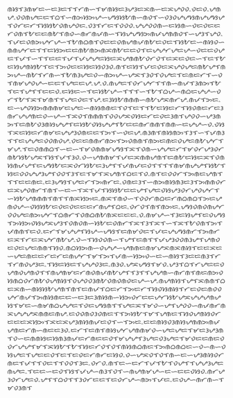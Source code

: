 ᜈᜐᜎᜂᜈᜋᜇᜑᜇᜂᜇᜎᜎᜆᜈᜑᜎᜋᜈᜐᜇᜂᜌᜂᜇᜁᜈᜑᜇᜁᜌᜏᜏۦᜏᜇᜏۦᜌᜈᜌۦᜏᜏᜈᜌᜇᜇᜎᜊᜎᜑᜈᜅᜐᜅᜌᜑᜌᜐᜐᜀᜈᜑᜈᜏᜎᜑᜏᜂᜏᜌᜌᜐᜈᜌᜌᜐᜌᜎᜏᜆᜇᜆᜎᜐᜐᜀᜏᜈᜌᜏᜇۦᜏᜂᜎᜆᜇᜎᜏᜏᜏۦᜌᜌᜏᜏᜈᜑᜇᜐᜈᜑᜏᜇᜏᜇᜇᜆᜏᜈᜎᜀᜇᜇᜈᜀᜎᜈᜏᜑᜈᜆᜈᜉᜈᜑᜎᜐᜌᜌᜐᜅᜈᜉᜌᜈᜈᜏᜎᜑᜌᜂᜎᜌᜏۦᜎᜉᜇᜏᜈᜅᜌᜆᜌᜑᜎᜀᜈᜊᜈᜎᜏᜇᜇᜏᜈᜌᜈᜉᜈᜀᜇᜏᜇᜎᜐᜀᜇᜑᜈᜐᜏᜑᜈᜈᜌᜆᜇᜎᜎᜇᜐᜅᜇᜇᜈᜀᜈᜅᜈᜁᜈᜀᜇᜇᜏᜎᜇᜌᜌᜆᜌᜇᜌᜑᜏᜇᜇᜏᜌᜇᜎᜉᜎᜑᜎᜎᜇᜇᜎᜉᜎᜉᜌᜌᜇᜐᜇᜁᜌᜈᜈᜀᜏᜆᜏᜎᜇᜁᜇᜏᜇᜑᜎᜇᜎᜀᜇᜐᜌᜈᜐᜀᜎᜇᜎᜅᜏᜇᜇᜐᜇᜐᜏᜂᜏۦᜈᜎᜇᜐᜎᜉᜇᜏᜇᜁᜌᜏᜌᜇᜈᜀᜌᜎᜈᜅᜌᜑᜈᜀᜎᜆᜈᜑᜎᜀᜈᜂᜌᜇᜏᜑᜈᜅᜌᜑᜌᜁᜎᜂᜏᜎᜏᜌᜇᜎᜇᜈᜇᜆᜎᜑᜏᜎᜈᜋᜌᜏᜌᜑᜇᜇᜎᜌᜇᜇᜌۦᜌۦᜏۦᜈᜌᜇᜎᜏᜆᜌᜆᜎᜎᜈᜑᜈᜉᜎᜂᜈᜅᜎᜀᜎᜇᜎᜌᜎᜎᜇᜇᜏۦᜇᜐᜇᜑᜎᜇᜐᜀᜌᜑᜎᜎᜎᜑᜎᜀᜎᜊᜌᜑᜈᜊᜇᜌᜌᜑᜏᜆᜎᜀᜎᜁᜎᜋᜈᜎᜎᜌᜇᜏᜇᜎᜌۦᜇᜂᜐᜀᜈᜈᜈᜑᜈᜀᜌᜁᜈᜆᜌۦᜈᜉᜎᜅᜇۦᜇᜑᜌᜏᜐᜅᜈᜈᜈᜋᜇᜌᜇᜑᜈᜐᜈᜈᜇᜎᜏᜎᜇᜎᜎᜀᜇᜐᜇᜆᜎᜐᜏᜈᜇᜆᜇᜂᜈᜆᜌᜌᜈᜇᜏᜑᜌᜑᜎᜁᜏᜎᜈᜈᜈᜎᜏᜏᜌᜁᜏᜐᜇᜆᜇᜏᜇᜂᜈᜎᜌᜏᜏᜑᜌᜂᜈᜅᜎᜇᜈᜀᜏᜂᜈᜐᜌᜌᜎᜇᜐᜀᜏᜐᜌᜌᜎᜀᜇᜇᜈᜆᜈᜈᜎᜈᜈᜑᜇᜌᜌᜑᜏۦᜏᜐᜎᜁᜇᜐᜇᜆᜈᜋᜇᜌᜌᜂᜏᜈᜇᜇᜎᜅᜎᜑᜏᜇᜌۦᜈᜂᜈᜎᜈᜐᜈᜅᜎᜂᜎᜑᜎᜉᜈᜂᜎᜎᜇᜌᜌᜇᜏᜏᜈᜏᜌۦᜏᜇᜇᜈᜈᜆᜈᜅᜎᜅᜏᜈᜈᜎᜈᜅᜇᜈᜇᜏᜌᜇᜈᜀᜌᜆᜎᜋᜌۦᜎᜇᜏᜈᜈᜊᜎᜑᜇᜑᜎᜋᜏᜈᜈᜋᜌᜐᜎᜁᜎᜏᜈᜑᜌᜌᜇᜆᜎᜋᜏᜆᜌᜂᜏᜆᜈᜀᜐᜀᜌᜁᜎᜐᜎᜉᜎᜂᜏۦᜏᜑᜌᜈᜈᜋᜎᜉᜇᜁᜈᜈᜌᜈᜎᜇᜈᜀᜇᜐᜇᜁᜎᜏᜈᜐᜈᜉᜌᜎᜇᜌᜐᜀᜇᜁᜏᜆᜐᜀᜇᜂᜌᜎᜎᜉᜈᜉᜇᜏᜎᜎᜎᜎᜈᜋᜈᜌᜌᜎᜐᜀᜎᜐᜇᜏᜏᜌᜌᜂᜌᜎᜏᜏᜎᜂᜎᜇᜎᜋᜎᜁᜌᜈᜎᜊᜇᜎᜏۦᜈᜎᜇᜏᜏᜆᜎᜅᜈᜇᜌᜈᜎᜎᜎᜇᜇᜈᜇۦᜇᜂᜌᜐᜎᜌᜇᜆᜎᜅᜈᜆᜇۦᜏᜈᜇᜂᜎᜑᜈᜅᜈᜐᜈᜂᜇᜂᜎᜅᜈᜈᜏᜆᜇᜁᜌᜏᜈᜆᜎᜈᜎᜑᜇᜑᜎᜁᜎᜉᜎᜐᜐᜀᜇᜇᜌᜎᜌᜇᜏᜐᜌᜂᜏᜆᜌᜏᜌᜆᜎᜑᜐᜀᜌᜈᜈᜈᜎᜈᜎᜎᜈᜁᜐᜅᜇۦᜈᜁᜎᜈᜏᜑᜎᜏᜏᜆᜈᜊᜇᜆᜈᜊᜈᜊᜎᜅᜇᜌᜈᜏᜌᜑᜏᜐᜐᜀᜇᜏᜇᜏᜇᜇᜇᜆᜈᜌᜎᜊᜇۦᜏᜆᜏᜎᜈᜎᜈᜅᜇۦᜌᜐᜏᜈᜏᜈᜌᜆᜏᜏᜌᜇᜈᜅᜌᜆᜎᜊᜈᜆᜎᜏᜈᜊᜈᜀᜈᜁᜇᜇᜇۦᜏۦᜈᜋᜌᜑᜎᜂᜇᜐᜌᜎᜇᜏᜌᜐᜎᜅᜐᜅᜏᜐᜌᜁᜌᜂᜎᜏᜈᜏᜈᜑᜐᜀᜇᜏᜈᜆᜎᜁᜎᜂᜎᜁᜎᜑᜎᜁᜎᜀᜏᜈᜎᜅᜎᜉᜈᜈᜎᜇᜏۦᜇᜆᜎᜋᜌᜌᜎᜐᜌᜑᜌᜐᜎᜇᜈᜋᜏᜇᜎᜉᜇᜌᜌᜐᜈᜆᜎᜅᜈᜆᜇᜁᜎᜆᜇᜁᜌᜆᜈᜀᜌۦᜏᜑᜎᜐᜏᜏᜈᜑᜎᜌᜎᜇᜈᜎᜎᜉᜌᜂᜏᜏᜈᜂᜌᜎᜌᜈᜏᜇᜏᜇᜌᜇᜈᜈᜎᜐᜏۦᜈᜊᜐᜅᜈᜑᜏᜌᜌᜑᜌᜈᜈᜇᜈᜋᜌᜁᜈᜁᜈᜐᜎᜇᜇᜁᜇᜑᜌᜇᜈᜇᜇᜆᜇᜆᜇᜈᜌᜆᜎᜋᜎᜅᜎᜉᜈᜑᜐᜅᜏᜑᜇᜑᜈᜐᜎᜂᜇᜇᜈᜂᜎᜆᜎᜆᜈᜏᜌᜂᜇۦᜎᜐᜇᜐᜇᜎᜌᜌᜏᜂᜇۦᜈᜂᜏۦᜌᜁᜌᜐᜎᜋᜏۦᜌᜂᜎᜊᜎᜆᜌᜇᜇᜏᜌᜈᜏᜌᜈᜏᜎᜎᜈᜌᜈᜋᜇᜆᜈᜏᜈᜉᜈᜀᜌᜎᜎᜂᜎᜎᜌᜌᜈᜑᜈᜆᜈᜎᜈᜇᜈᜅᜏᜐᜈᜊᜏᜆᜈᜀᜏᜌᜈᜐᜎᜏᜌᜏᜏᜂᜈᜀᜏᜈᜏᜈᜏᜇᜌᜑᜌۦᜈᜌᜈᜐᜎᜌᜎᜁᜈᜈᜎᜊᜇᜁᜈᜑᜈᜐᜐᜀᜌᜈᜎᜈᜎᜇᜈᜉᜎᜊᜇᜆᜎᜅᜇᜆᜎᜐᜏᜐᜈᜐᜎᜆᜇᜏᜇᜈᜏᜏᜌᜆᜈᜉᜎᜅᜈᜐᜈᜇᜇᜑᜇᜂᜇᜂᜈᜐᜈᜑᜐᜅᜏᜆᜇᜇᜌᜆᜐᜀᜌᜁᜌᜌᜌᜈᜌᜐᜎᜋᜇᜑᜈᜋᜈᜊᜌᜌᜇᜎᜏᜇᜌᜐᜈᜎᜎᜌᜇᜁᜎᜋᜏᜑᜌᜎᜌᜏᜏᜑᜈᜉᜈᜆᜈᜁᜌᜌᜌᜁᜈᜈᜇᜈᜌۦᜇᜏᜏᜈᜏᜂᜏᜈᜇᜎᜎᜅᜐᜀᜎᜋᜎᜌᜈᜇᜎᜐᜏᜌᜈᜐᜏᜆᜇᜇᜇᜁᜐᜅᜎᜁᜇᜁᜌᜂᜈᜐᜈᜉᜇᜏᜎᜑᜎᜅᜇۦᜇᜇᜈᜐᜏᜂᜈᜐᜌᜈᜈᜅᜈᜉᜌᜈᜇᜆᜈᜑᜈᜇᜇᜂᜏۦᜇᜆᜎᜇᜈᜎᜈᜐᜌᜆᜌᜈᜈᜋᜏᜑᜌᜇᜌᜇᜎᜋᜇᜂᜌᜂᜈᜎᜏᜑᜇᜈᜈᜐᜇᜐᜈᜂᜈᜉᜇᜆᜈᜇᜇᜏᜎᜋᜌᜌᜎᜂᜌᜇᜏᜂᜌᜇᜎᜋᜏᜇᜇᜈᜇᜏᜏᜆᜌᜌᜎᜋᜎᜁᜐᜀᜎᜀᜎᜐᜇᜆᜏᜎᜏᜎᜈᜐᜈᜊᜈᜇᜎᜅᜈᜊᜈᜊᜇᜑᜏᜑᜈᜑᜏᜐᜌᜇᜎᜌᜇᜇᜏᜎᜇᜎᜇᜏᜇᜆᜈᜆᜇᜐᜏۦᜏᜑᜌᜁᜏᜎᜏᜎᜈᜑᜇᜑᜌᜂᜈᜐᜏᜆᜈᜇᜎᜉᜎᜎᜏᜇᜎᜎᜏᜏᜎᜂᜇۦᜏᜆᜏۦᜈᜎᜇᜑᜇᜆᜎᜉᜎᜀᜎᜏᜌᜎᜎᜌᜌᜂᜌᜇᜈᜌᜇۦᜎᜇᜇᜑᜇᜏᜎᜐᜎᜉᜌᜑᜈᜂᜎᜏᜎᜑᜈᜌᜈᜋᜌᜑᜇᜑᜇᜇᜏᜐᜏۦᜈᜆᜌᜂᜏᜆᜌᜇᜏۦᜌᜎᜎᜊᜏᜎᜎᜂᜏᜆᜇᜇᜎᜇᜏᜆᜌᜑᜈᜅᜎᜉᜇۦᜇᜏᜌᜑᜈᜆᜈᜑᜎᜋᜏᜂᜈᜎ
